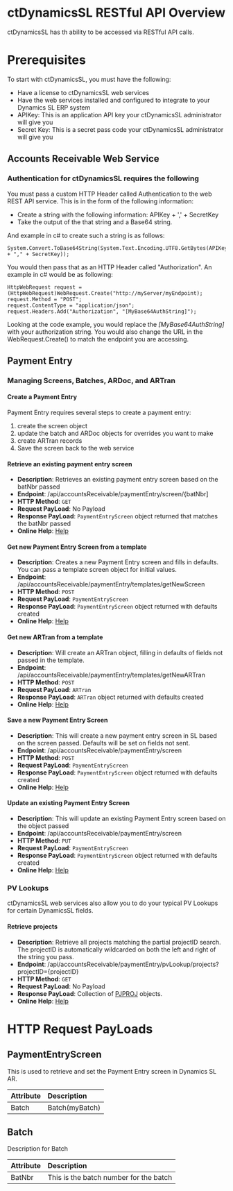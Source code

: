 ctDynamicsSL RESTful API Overview
=======
ctDynamicsSL has th ability to be accessed via RESTful API calls.

# Prerequisites

To start with ctDynamicsSL, you must have the following: 

* Have a license to ctDynamicsSL web services
* Have the web services installed and configured to integrate to your Dynamics SL ERP system
* APIKey:  This is an application API key your ctDynamicsSL administrator will give you
* Secret Key:  This is a secret pass code your ctDynamicsSL administrator will give you

## Accounts Receivable Web Service
### Authentication for ctDynamicsSL requires the following
You must pass a custom HTTP Header called Authentication to the web REST API service.  This is in the form of the following information:


- Create a string with the following information:  APIKey + ',' + SecretKey
- Take the output of the that string and a Base64 string.

And example in c# to create such a string is as follows:

	System.Convert.ToBase64String(System.Text.Encoding.UTF8.GetBytes(APIKey + "," + SecretKey));

You would then pass that as an HTTP Header called "Authorization".  An example in c# would be as following:


    HttpWebRequest request = (HttpWebRequest)WebRequest.Create("http://myServer/myEndpoint);
    request.Method = "POST";
    request.ContentType = "application/json";
	request.Headers.Add("Authorization", "[MyBase64AuthString]");

Looking at the code example, you would replace the *[MyBase64AuthString]* with your authorization string.  You would also change the URL in the WebRequest.Create() to match the endpoint you are accessing.



## Payment Entry
### Managing Screens, Batches, ARDoc, and ARTran
#### Create a Payment Entry
Payment Entry requires several steps to create a payment entry:

1. create the screen object
2. update the batch and ARDoc objects for overrides you want to make
3. create ARTran records
4. Save the screen back to the web service
 

#### Retrieve an existing payment entry screen
* **Description**: Retrieves an existing payment entry screen based on the batNbr passed
* **Endpoint**: /api/accountsReceivable/paymentEntry/screen/{batNbr]
* **HTTP Method**: ``GET``
* **Request PayLoad**: No Payload
* **Response PayLoad**: ``PaymentEntryScreen`` object returned that matches the batNbr passed
* **Online Help**: [Help]()

#### Get new Payment Entry Screen from a template
* **Description**: Creates a new Payment Entry screen and fills in defaults.  You can pass a template screen object for initial values.
* **Endpoint**: /api/accountsReceivable/paymentEntry/templates/getNewScreen
* **HTTP Method**: ``POST``
* **Request PayLoad**: ``PaymentEntryScreen``
* **Response PayLoad**: ``PaymentEntryScreen`` object returned with defaults created
* **Online Help**: [Help]()

#### Get new ARTran from a template
* **Description**: Will create an ARTran object, filling in defaults of fields not passed in the template.
* **Endpoint**: /api/accountsReceivable/paymentEntry/templates/getNewARTran
* **HTTP Method**: ``POST``
* **Request PayLoad**: ``ARTran``
* **Response PayLoad**: ``ARTran`` object returned with defaults created
* **Online Help**: [Help]()


#### Save a new Payment Entry Screen
* **Description**: This will create a new payment entry screen in SL based on the screen passed.  Defaults will be set on fields not sent. 
* **Endpoint**: /api/accountsReceivable/paymentEntry/screen
* **HTTP Method**: ``POST``
* **Request PayLoad**: ``PaymentEntryScreen``
* **Response PayLoad**: ``PaymentEntryScreen`` object returned with defaults created
* **Online Help**: [Help]()


#### Update an existing Payment Entry Screen
* **Description**: This will update an existing Payment Entry screen based on the object passed 
* **Endpoint**: /api/accountsReceivable/paymentEntry/screen
* **HTTP Method**: ``PUT``
* **Request PayLoad**: ``PaymentEntryScreen``
* **Response PayLoad**: ``PaymentEntryScreen`` object returned with defaults created
* **Online Help**: [Help]()

### PV Lookups
ctDynamicsSL web services also allow you to do your typical PV Lookups for certain DynamicsSL fields.
#### Retrieve projects
* **Description**: Retrieve all projects matching the partial projectID search.  The projectID is automatically wildcarded on both the left and right of the string you pass.
* **Endpoint**: /api/accountsReceivable/paymentEntry/pvLookup/projects?projectID={projectID}
* **HTTP Method**: ``GET``
* **Request PayLoad**: No Payload
* **Response PayLoad**: Collection of [PJPROJ]() objects.
* **Online Help**: [Help]()


# HTTP Request PayLoads

## PaymentEntryScreen 
This is used to retrieve and set the Payment Entry screen in Dynamics SL AR.

| Attribute                  | Description    | 
| -------------------------- | :------------- | 
| Batch                     | Batch(myBatch) | 

## Batch
Description for Batch

| Attribute                  | Description    | 
| -------------------------- | :------------- | 
| BatNbr                     | This is the batch number for the batch | 

